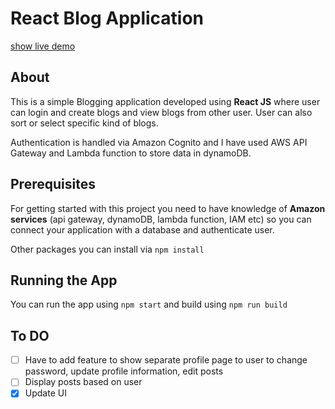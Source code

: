 # React Blog Application

[show live demo](https://master.dhkp5qrioyba9.amplifyapp.com/)


## About
This is a simple Blogging application developed using **React JS** where user can login and create blogs and view blogs from other user. User can also sort or select specific kind of blogs. 

Authentication is handled via Amazon Cognito and I have used AWS API Gateway and Lambda function to store data in dynamoDB.

## Prerequisites

For getting started with this project you need to have knowledge of **Amazon services** (api gateway, dynamoDB, lambda function, IAM etc) so you can connect your application with a database and authenticate user.

Other packages you can install via `npm install`

## Running the App

You can run the app using
`npm start`
and build using
`npm run build`

## To DO

- [ ] Have to add feature to show separate profile page to user to change password, update profile information, edit posts
- [ ] Display posts based on user
- [x] Update UI
